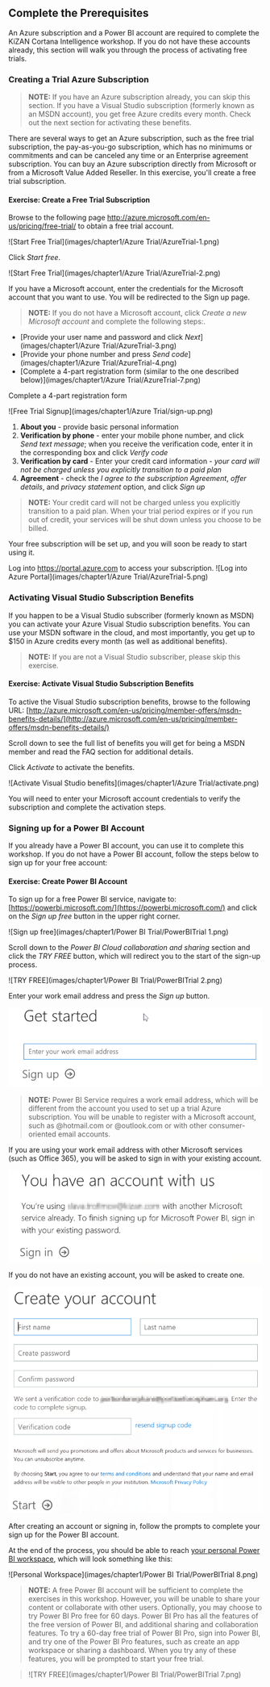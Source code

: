 ## Complete the Prerequisites

An Azure subscription and a Power BI account are required to complete the KiZAN Cortana Intelligence workshop. If you do not have these accounts already, this section will walk you through the process of activating free trials.

### Creating a Trial Azure Subscription

> **NOTE:** If you have an Azure subscription already, you can skip this section. If you have a Visual Studio subscription (formerly known as an MSDN account), you get free Azure credits every month. Check out the next section for activating these benefits.

There are several ways to get an Azure subscription, such as the free trial subscription, the pay-as-you-go subscription, which has no minimums or commitments and can be canceled any time or an Enterprise agreement subscription. You can buy an Azure subscription directly from Microsoft or from a Microsoft Value Added Reseller. In this exercise, you'll create a free trial subscription.

<h4 class="exercise-start">
    <b>Exercise</b>: Create a Free Trial Subscription
</h4>

Browse to the following page http://azure.microsoft.com/en-us/pricing/free-trial/ to obtain a free trial account.

![Start Free Trial](images/chapter1/Azure Trial/AzureTrial-1.png)

Click *Start free*.

![Start Free Trial](images/chapter1/Azure Trial/AzureTrial-2.png)


If you have a Microsoft account, enter the credentials for the Microsoft account that you want to use. You will be redirected to the Sign up page.

> **NOTE:** If you do not have a Microsoft account, click *Create a new Microsoft account* and complete the following steps:.
* [Provide your user name and password and click *Next*](images/chapter1/Azure Trial/AzureTrial-3.png)
* [Provide your phone number and press *Send code*](images/chapter1/Azure Trial/AzureTrial-4.png)
* [Complete a 4-part registration form (similar to the one described below)](images/chapter1/Azure Trial/AzureTrial-7.png)


Complete a 4-part registration form

![Free Trial Signup](images/chapter1/Azure Trial/sign-up.png)

1. **About you** - provide basic personal information
2. **Verification by phone** - enter your mobile phone number, and click *Send text message*; when you receive the verification code, enter it in the corresponding box and click *Verify code*
3. **Verification by card** - Enter your credit card information - *your card will not be charged unless you explicitly transition to a paid plan*
4. **Agreement** - check the *I agree to the subscription Agreement*, *offer details*, and *privacy statement* option, and click *Sign up*

> **NOTE:** Your credit card will not be charged unless you explicitly transition to a paid plan. When your trial period expires or if you run out of credit, your services will be shut down unless you choose to be billed.
    
Your free subscription will be set up, and you will soon be ready to start using it. 

Log into https://portal.azure.com to access your subscription.
![Log into Azure Portal](images/chapter1/Azure Trial/AzureTrial-5.png)

<div class="exercise-end"></div>

### Activating Visual Studio Subscription Benefits

If you happen to be a Visual Studio subscriber (formerly known as MSDN) you can activate your Azure Visual Studio subscription benefits. You can use your MSDN software in the cloud, and most importantly, you get up to $150 in Azure credits every month (as well as additional benefits). 

>**NOTE:** If you are not a Visual Studio subscriber, please skip this exercise.

<h4 class="exercise-start">
    <b>Exercise</b>: Activate Visual Studio Subscription Benefits
</h4>

To active the Visual Studio subscription benefits, browse to the following URL: [http://azure.microsoft.com/en-us/pricing/member-offers/msdn-benefits-details/](http://azure.microsoft.com/en-us/pricing/member-offers/msdn-benefits-details/)

Scroll down to see the full list of benefits you will get for being a MSDN member and read the FAQ section for additional details.

Click *Activate* to activate the benefits.

![Activate Visual Studio benefits](images/chapter1/Azure Trial/activate.png)

You will need to enter your Microsoft account credentials to verify the subscription and complete the activation steps.

<div class="exercise-end"></div>

### Signing up for a Power BI Account

If you already have a Power BI account, you can use it to complete this workshop. If you do not have a Power BI account, follow the steps below to sign up for your free account:

<h4 class="exercise-start">
    <b>Exercise</b>: Create Power BI Account
</h4>

To sign up for a free Power BI service, navigate to: [https://powerbi.microsoft.com/](https://powerbi.microsoft.com/) and click on the *Sign up free* button in the upper right corner.

![Sign up free](images/chapter1/Power BI Trial/PowerBITrial 1.png)

Scroll down to the *Power BI Cloud collaboration and sharing* section and click the *TRY FREE* button, which will redirect you to the start of the sign-up process.

![TRY FREE](images/chapter1/Power BI Trial/PowerBITrial 2.png)

Enter your work email address and press the *Sign up* button.

<img src="images/chapter1/Power BI Trial/PowerBITrial 3.png" class="img-medium" />

> **NOTE:** Power BI Service requires a work email address, which will be different from the account you used to set up a trial Azure subscription. You will be unable to register with a Microsoft account, such as @hotmail.com  or @outlook.com or with other consumer-oriented email accounts.

If you are using your work email address with other Microsoft services (such as Office 365), you will be asked to sign in with your existing account.

<img src="images/chapter1/Power BI Trial/PowerBITrial 4.png" class="img-medium" />

If you do not have an existing account, you will be asked to create one.

<img src="images/chapter1/Power BI Trial/PowerBITrial 5.png" class="img-medium" />

After creating an account or signing in, follow the prompts to complete your sign up for the Power BI account.

At the end of the process, you should be able to reach [your personal Power BI workspace](https://app.powerbi.com/groups/me/contentlist), which will look something like this:

![Personal Workspace](images/chapter1/Power BI Trial/PowerBITrial 8.png)

> **NOTE:** A free Power BI account will be sufficient to complete the exercises in this workshop. However, you will be unable to share your content or collaborate with other users. Optionally, you may choose to try Power BI Pro free for 60 days. Power BI Pro has all the features of the free version of Power BI, and additional sharing and collaboration features. To try a 60-day free trial of Power BI Pro, sign into Power BI, and try one of the Power BI Pro features, such as create an app workspace or sharing a dashboard. When you try any of these features, you will be prompted to start your free trial.

>![TRY FREE](images/chapter1/Power BI Trial/PowerBITrial 7.png)

<div class="exercise-end"></div>

